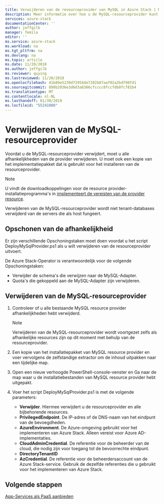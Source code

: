 ```yaml
---
title: Verwijderen van de resourceprovider van MySQL in Azure Stack | Microsoft Docs
description: Meer informatie over hoe u de MySQL-resourceprovider kunt verwijderen uit uw Azure Stack-implementatie.
services: azure-stack
documentationCenter: ''
author: jeffgilb
manager: femila
editor: ''
ms.service: azure-stack
ms.workload: na
ms.tgt_pltfrm: na
ms.devlang: na
ms.topic: article
ms.date: 11/20/2018
ms.author: jeffgilb
ms.reviewer: quying
ms.lastreviewed: 11/20/2018
ms.openlocfilehash: 41b89e5239d72954de7202b87aaf02a2bdf90fd1
ms.sourcegitcommit: 898b2936e3d6d3a8366cfcccc0fccfdb0fc781b4
ms.translationtype: MT
ms.contentlocale: nl-NL
ms.lasthandoff: 01/30/2019
ms.locfileid: "55241080"
---
```

# <a name="remove-the-mysql-resource-provider"></a>Verwijderen van de MySQL-resourceprovider

Voordat u de MySQL-resourceprovider verwijdert, moet u alle afhankelijkheden van de provider verwijderen. U moet ook een kopie van het implementatiepakket dat is gebruikt voor het installeren van de resourceprovider.

> [!NOTE]
> U vindt de downloadkoppelingen voor de resource provider-installatieprogramma's in [implementeert de vereisten van de provider resource](./azure-stack-mysql-resource-provider-deploy.md#prerequisites).

Verwijderen van de MySQL-resourceprovider wordt niet tenant-databases verwijderd van de servers die als host fungeert.

## <a name="dependency-cleanup"></a>Opschonen van de afhankelijkheid

Er zijn verschillende Opschoningstaken moet doen voordat u het script DeployMySqlProvider.ps1 als u wilt verwijderen van de resourceprovider uitvoert.

De Azure Stack-Operator is verantwoordelijk voor de volgende Opschoningstaken:

* Verwijder de schema's die verwijzen naar de MySQL-Adapter.
* Quota's die gekoppeld aan de MySQL-Adapter zijn verwijderen.

## <a name="to-remove-the-mysql-resource-provider"></a>Verwijderen van de MySQL-resourceprovider

1. Controleer of u alle bestaande MySQL resource provider afhankelijkheden hebt verwijderd.

   > [!NOTE]
   > Verwijderen van de MySQL-resourceprovider wordt voortgezet zelfs als afhankelijke resources zijn op dit moment met behulp van de resourceprovider.
  
2. Een kopie van het installatiepakket van MySQL resource provider en voer vervolgens de zelfstandige extractor om de inhoud uitpakken naar een tijdelijke map.
3. Open een nieuw verhoogde PowerShell-console-venster en Ga naar de map waar u de installatiebestanden van MySQL resource provider hebt uitgepakt.
4. Voer het script DeployMySqlProvider.ps1 is met de volgende parameters:
    - **Verwijder**. Hiermee verwijdert u de resourceprovider en alle bijbehorende resources.
    - **PrivilegedEndpoint**. De IP-adres of de DNS-naam van het eindpunt van de bevoegdheden.
    - **AzureEnvironment**. De Azure-omgeving gebruikt voor het implementeren van Azure Stack. Alleen vereist voor Azure AD-implementaties.
    - **CloudAdminCredential**. De referentie voor de beheerder van de cloud, die nodig zijn voor toegang tot de bevoorrechte eindpunt.
    - **DirectoryTenantID**
    - **AzCredential**. De referentie voor de beheerdersaccount van de Azure Stack-service. Gebruik de dezelfde referenties die u gebruikt voor het implementeren van Azure Stack.

## <a name="next-steps"></a>Volgende stappen

[App-Services als PaaS aanbieden](azure-stack-app-service-overview.md)
